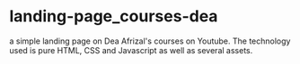 # landing-page_courses-dea
a simple landing page on Dea Afrizal's courses on Youtube. The technology used is pure HTML, CSS and Javascript as well as several assets.
